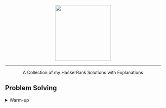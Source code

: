 <div align="center">
    <a href="https://www.hackerrank.com/wingkwong">
        <img height=180 src="https://user-images.githubusercontent.com/35857179/78155098-9cdad380-746f-11ea-962e-b4b7f47724ad.png">
    </a>
    <hr>
    A Collection of my HackerRank Solutions with Explanations
</div>

## Problem Solving
<details>
  <summary>Warm-up</summary>
  
  - [Diagonal Difference](https://github.com/wingkwong/hackerrank/tree/master/warmup/diagonal-difference)
  - [A Very Big Sum](https://github.com/wingkwong/hackerrank/tree/master/warmup/a-very-big-sum)
  - [Simple Array Sum](https://github.com/wingkwong/hackerrank/tree/master/warmup/simple-array-sum)
  - [Compare the Triplets](https://github.com/wingkwong/hackerrank/tree/master/warmup/compare-the-triplets)
  - [Birthday Cake Candles](https://github.com/wingkwong/hackerrank/tree/master/warmup/birthday-cake-candles)
  - [Mini-Max Sum](https://github.com/wingkwong/hackerrank/tree/master/warmup/mini-max-sum)
  - [Plus Minus](https://github.com/wingkwong/hackerrank/tree/master/warmup/plus-minus)
</details>